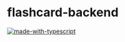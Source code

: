 # flashcard-backend

[![made-with-typescript](https://img.shields.io/badge/Made%20with-TypeScript-1f425f.svg)](https://www.typescript.com)
